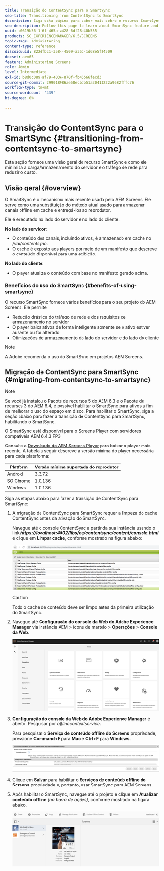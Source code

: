 ```yaml
---
title: Transição do ContentSync para o SmartSync
seo-title: Transitioning from ContentSync to SmartSync
description: Siga esta página para saber mais sobre o recurso SmartSync e como fazer a transição de ContentSync para SmartSync.
seo-description: Follow this page to learn about SmartSync feature and how you can transition from ContentSync to SmartSync.
uuid: c0619b56-1f6f-465a-a428-6df28e40b555
products: SG_EXPERIENCEMANAGER/6.5/SCREENS
topic-tags: administering
content-type: reference
discoiquuid: 822dfbc1-3584-4509-a35c-1d68e5f84509
docset: aem65
feature: Administering Screens
role: Admin
level: Intermediate
exl-id: b8d0c089-af79-403e-870f-fb46b66fecd3
source-git-commit: 299018986ae58ecbdb51a30413222a9682fffc76
workflow-type: tm+mt
source-wordcount: '439'
ht-degree: 0%

---
```


# Transição do ContentSync para o SmartSync {#transitioning-from-contentsync-to-smartsync}

Esta seção fornece uma visão geral do recurso SmartSync e como ele minimiza a carga/armazenamento do servidor e o tráfego de rede para reduzir o custo.

## Visão geral {#overview}

O SmartSync é o mecanismo mais recente usado pelo AEM Screens. Ele serve como uma substituição do método atual usado para armazenar canais offline em cache e entregá-los ao reprodutor.

Ele é executado no lado do servidor e no lado do cliente.

**No lado do servidor**:

* O conteúdo dos canais, incluindo ativos, é armazenado em cache no */var/contentsync*.
* O cache é exposto aos players por meio de um manifesto que descreve o conteúdo disponível para uma exibição.

**No lado do cliente**:

* O player atualiza o conteúdo com base no manifesto gerado acima.

### Benefícios do uso do SmartSync {#benefits-of-using-smartsync}

O recurso SmartSync fornece vários benefícios para o seu projeto do AEM Screens. Ele permite

* Redução drástica do tráfego de rede e dos requisitos de armazenamento no servidor
* O player baixa ativos de forma inteligente somente se o ativo estiver ausente ou for alterado
* Otimizações de armazenamento do lado do servidor e do lado do cliente

>[!NOTE]
>
>A Adobe recomenda o uso do SmartSync em projetos AEM Screens.

## Migração de ContentSync para SmartSync {#migrating-from-contentsync-to-smartsync}

>[!NOTE]
>
>Se você já instalou o Pacote de recursos 5 do AEM 6.3 e o Pacote de recursos 3 do AEM 6.4, é possível habilitar o SmartSync para ativos a fim de melhorar o uso do espaço em disco. Para habilitar o SmartSync, siga a seção abaixo para fazer a transição de ContentSync para SmartSync, habilitando o SmartSync.
>
>O SmartSync está disponível para o Screens Player com servidores compatíveis AEM 6.4.3 FP3.
>
>Consulte a [Downloads do AEM Screens Player](https://download.macromedia.com/screens/) para baixar o player mais recente. A tabela a seguir descreve a versão mínima do player necessária para cada plataforma:

| **Platform** | **Versão mínima suportada do reprodutor** |
|---|---|
| Android | 3.3.72 |
| SO Chrome | 1.0.136 |
| Windows | 1.0.136 |

Siga as etapas abaixo para fazer a transição de ContentSync para SmartSync:

1. A migração de ContentSync para SmartSync requer a limpeza do cache ContentSync antes da ativação do SmartSync.

   Navegue até o console ContentSync a partir da sua instância usando o link ***https://localhost:4502/libs/cq/contentsync/content/console.html*** e clique em **Limpar cache**, conforme mostrado na figura abaixo:

   ![clear_contesync_cache](assets/clear_contesync_cache.png)

   >[!CAUTION]
   >
   >Todo o cache de conteúdo deve ser limpo antes da primeira utilização do SmartSync.

1. Navegue até **Configuração do console da Web do Adobe Experience Manager** via instância AEM > ícone de martelo > **Operações** > **Console da Web**.

   ![screen_shot_2019-02-11at15339pm](assets/screen_shot_2019-02-11at15339pm.png)

1. **Configuração do console da Web do Adobe Experience Manager** é aberto. Pesquisar por *offlinecontentservice*.

   Para pesquisar o **Serviço de conteúdo offline do Screens** propriedade, pressione **Command+F** para **Mac** e **Ctrl+F** para **Windows**.

   ![screen_shot_2019-02-19at22643pm](assets/screen_shot_2019-02-19at22643pm.png)

1. Clique em **Salvar** para habilitar o **Serviços de conteúdo offline do Screens** propriedade e, portanto, usar SmartSync para AEM Screens.
1. Após habilitar o SmartSync, navegue até o projeto e clique em **Atualizar conteúdo offline** *(na barra de ações),* conforme mostrado na figura abaixo.

   ![screen_shot_2019-02-25at102605am](assets/screen_shot_2019-02-25at102605am.png)
